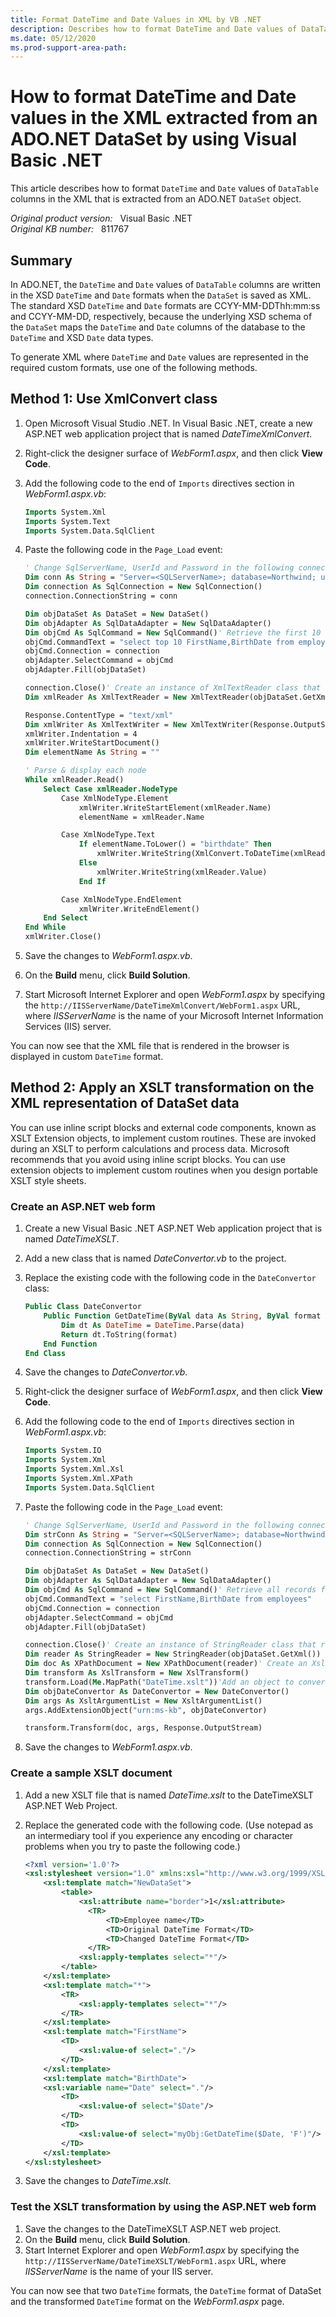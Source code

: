 ```yaml
---
title: Format DateTime and Date Values in XML by VB .NET
description: Describes how to format DateTime and Date values of DataTable columns in the XML extracted from an ADO.NET DataSet by using Visual Basic .NET.
ms.date: 05/12/2020
ms.prod-support-area-path:
---
```

# How to format DateTime and Date values in the XML extracted from an ADO.NET DataSet by using Visual Basic .NET

This article describes how to format `DateTime` and `Date` values of `DataTable` columns in the XML that is extracted from an ADO.NET `DataSet` object.

_Original product version:_ &nbsp; Visual Basic .NET  
_Original KB number:_ &nbsp; 811767

## Summary

In ADO.NET, the `DateTime` and `Date` values of `DataTable` columns are written in the XSD `DateTime` and `Date` formats when the `DataSet` is saved as XML. The standard XSD `DateTime` and `Date` formats are CCYY-MM-DDThh:mm:ss and CCYY-MM-DD, respectively, because the underlying XSD schema of the `DataSet` maps the `DateTime` and `Date` columns of the database to the `DateTime` and XSD `Date` data types.

To generate XML where `DateTime` and `Date` values are represented in the required custom formats, use one of the following methods.

## Method 1: Use XmlConvert class

1. Open Microsoft Visual Studio .NET. In Visual Basic .NET, create a new ASP.NET web application project that is named *DateTimeXmlConvert*.
2. Right-click the designer surface of *WebForm1.aspx*, and then click **View Code**.
3. Add the following code to the end of `Imports` directives section in *WebForm1.aspx.vb*:

    ```vb
    Imports System.Xml
    Imports System.Text
    Imports System.Data.SqlClient
    ```

4. Paste the following code in the `Page_Load` event:

    ```vb
    ' Change SqlServerName, UserId and Password in the following connection string.
    Dim conn As String = "Server=<SQLServerName>; database=Northwind; user id=<UserID>; password=<Password>;"
    Dim connection As SqlConnection = New SqlConnection()
    connection.ConnectionString = conn

    Dim objDataSet As DataSet = New DataSet()
    Dim objAdapter As SqlDataAdapter = New SqlDataAdapter()
    Dim objCmd As SqlCommand = New SqlCommand()' Retrieve the first 10 records from the employees table.
    objCmd.CommandText = "select top 10 FirstName,BirthDate from employees"
    objCmd.Connection = connection
    objAdapter.SelectCommand = objCmd
    objAdapter.Fill(objDataSet)

    connection.Close()' Create an instance of XmlTextReader class that reads the XML data.
    Dim xmlReader As XmlTextReader = New XmlTextReader(objDataSet.GetXml(),XmlNodeType.Element,Nothing)

    Response.ContentType = "text/xml"
    Dim xmlWriter As XmlTextWriter = New XmlTextWriter(Response.OutputStream,Encoding.UTF8)
    xmlWriter.Indentation = 4
    xmlWriter.WriteStartDocument()
    Dim elementName As String = ""

    ' Parse & display each node
    While xmlReader.Read()
        Select Case xmlReader.NodeType
            Case XmlNodeType.Element
                xmlWriter.WriteStartElement(xmlReader.Name)
                elementName = xmlReader.Name

            Case XmlNodeType.Text
                If elementName.ToLower() = "birthdate" Then
                    xmlWriter.WriteString(XmlConvert.ToDateTime(xmlReader.Value).ToString())
                Else
                    xmlWriter.WriteString(xmlReader.Value)
                End If

            Case XmlNodeType.EndElement
                xmlWriter.WriteEndElement()
        End Select
    End While
    xmlWriter.Close()
    ```

5. Save the changes to *WebForm1.aspx.vb*.
6. On the **Build** menu, click **Build Solution**.
7. Start Microsoft Internet Explorer and open *WebForm1.aspx* by specifying the `http://IISServerName/DateTimeXmlConvert/WebForm1.aspx` URL, where *IISServerName* is the name of your Microsoft Internet Information Services (IIS) server.

You can now see that the XML file that is rendered in the browser is displayed in custom `DateTime` format.

## Method 2: Apply an XSLT transformation on the XML representation of DataSet data

You can use inline script blocks and external code components, known as XSLT Extension objects, to implement custom routines. These are invoked during an XSLT to perform calculations and process data. Microsoft recommends that you avoid using inline script blocks. You can use extension objects to implement custom routines when you design portable XSLT style sheets.

### Create an ASP.NET web form

1. Create a new Visual Basic .NET ASP.NET Web application project that is named *DateTimeXSLT*.
2. Add a new class that is named *DateConvertor.vb* to the project.
3. Replace the existing code with the following code in the `DateConvertor` class:

    ```vb
    Public Class DateConvertor
        Public Function GetDateTime(ByVal data As String, ByVal format As String) As String
            Dim dt As DateTime = DateTime.Parse(data)
            Return dt.ToString(format)
        End Function
    End Class
    ```

4. Save the changes to *DateConvertor.vb*.
5. Right-click the designer surface of *WebForm1.aspx*, and then click **View Code**.
6. Add the following code to the end of `Imports` directives section in *WebForm1.aspx.vb*:

    ```vb
    Imports System.IO
    Imports System.Xml
    Imports System.Xml.Xsl
    Imports System.Xml.XPath
    Imports System.Data.SqlClient
    ```

7. Paste the following code in the `Page_Load` event:

    ```vb
    ' Change SqlServerName, UserId and Password in the following connection string.
    Dim strConn As String = "Server=<SQLServerName>; database=Northwind; user id=<UserID>; password=<Password>;"
    Dim connection As SqlConnection = New SqlConnection()
    connection.ConnectionString = strConn

    Dim objDataSet As DataSet = New DataSet()
    Dim objAdapter As SqlDataAdapter = New SqlDataAdapter()
    Dim objCmd As SqlCommand = New SqlCommand()' Retrieve all records from employees table.
    objCmd.CommandText = "select FirstName,BirthDate from employees"
    objCmd.Connection = connection
    objAdapter.SelectCommand = objCmd
    objAdapter.Fill(objDataSet)

    connection.Close()' Create an instance of StringReader class that reads the XML data.
    Dim reader As StringReader = New StringReader(objDataSet.GetXml())
    Dim doc As XPathDocument = New XPathDocument(reader)' Create an XslTransform object and load xslt file.
    Dim transform As XslTransform = New XslTransform()
    transform.Load(Me.MapPath("DateTime.xslt"))'Add an object to convert DateTime format.
    Dim objDateConvertor As DateConvertor = New DateConvertor()
    Dim args As XsltArgumentList = New XsltArgumentList()
    args.AddExtensionObject("urn:ms-kb", objDateConvertor)

    transform.Transform(doc, args, Response.OutputStream)
    ```

8. Save the changes to *WebForm1.aspx.vb*.

### Create a sample XSLT document

1. Add a new XSLT file that is named *DateTime.xslt* to the DateTimeXSLT ASP.NET Web Project.
2. Replace the generated code with the following code. (Use notepad as an intermediary tool if you experience any encoding or character problems when you try to paste the following code.)

    ```xml
    <?xml version='1.0'?>
    <xsl:stylesheet version="1.0" xmlns:xsl="http://www.w3.org/1999/XSL/Transform" xmlns:myObj="urn:ms-kb">
        <xsl:template match="NewDataSet">
            <table>
                <xsl:attribute name="border">1</xsl:attribute>
                  <TR>
                      <TD>Employee name</TD>
                      <TD>Original DateTime Format</TD>
                      <TD>Changed DateTime Format</TD>
                  </TR>
                <xsl:apply-templates select="*"/>
            </table>
        </xsl:template>
        <xsl:template match="*">
            <TR>
                <xsl:apply-templates select="*"/>
            </TR>
        </xsl:template>
        <xsl:template match="FirstName">
            <TD>
                <xsl:value-of select="."/>
            </TD>
        </xsl:template>
        <xsl:template match="BirthDate">
        <xsl:variable name="Date" select="."/>
            <TD>
                <xsl:value-of select="$Date"/>
            </TD>
            <TD>
                <xsl:value-of select="myObj:GetDateTime($Date, 'F')"/>
            </TD>
        </xsl:template>
    </xsl:stylesheet>
    ```

3. Save the changes to *DateTime.xslt*.

### Test the XSLT transformation by using the ASP.NET web form

1. Save the changes to the DateTimeXSLT ASP.NET web project.
2. On the **Build** menu, click **Build Solution**.
3. Start Internet Explorer and open *WebForm1.aspx* by specifying the `http://IISServerName/DateTimeXSLT/WebForm1.aspx` URL, where *IISServerName* is the name of your IIS server.

You can now see that two `DateTime` formats, the `DateTime` format of DataSet and the transformed `DateTime` format on the *WebForm1.aspx* page.
